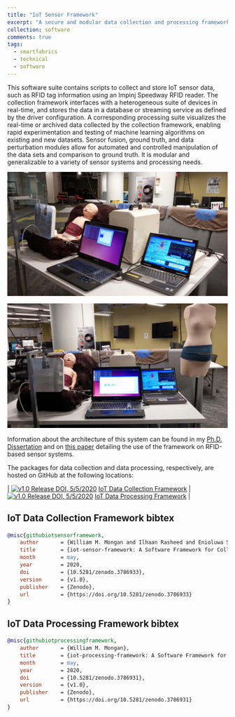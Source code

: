 ```yaml
---
title: "IoT Sensor Framework"
excerpt: "A secure and modular data collection and processing framework for heterogeneous Internet-of-Things (IoT) sensor networks."
collection: software
comments: true
tags:
  - smartfabrics
  - technical
  - software  
---
```


This software suite contains scripts to collect and store IoT sensor data, such as RFID tag information using an Impinj Speedway RFID reader.  The collection framework interfaces with a heterogeneous suite of devices in real-time, and stores the data in a database or streaming service as defined by the driver configuration.  A corresponding processing suite visualizes the real-time or archived data collected by the collection framework, enabling rapid experimentation and testing of machine learning algorithms on existing and new datasets.  Sensor fusion, ground truth, and data perturbation modules allow for automated and controlled manipulation of the data sets and comparison to ground truth.  It is modular and generalizable to a variety of sensor systems and processing needs.  

![IoT Framework Software Driving an Impinj R420 Interrogator to Visualize Respiratory Patterns on a SimBaby Mannequin Wearing the Passive Bellyband Smart Garment Device](/files/media/software-iotframework/simbaby.jpg "IoT Framework Software Driving an Impinj R420 Interrogator to Visualize Respiratory Patterns on a SimBaby Mannequin Wearing the Passive Bellyband Smart Garment Device")

![IoT Framework Software Driving an Impinj R420 Interrogator to Visualize Respiratory Patterns on a SimBaby Mannequin Wearing the Passive Bellyband Smart Garment Device, with a Pregnant Mannequin Wearing the Bellyband](/files/media/software-iotframework/simbabyandpregnancy.jpg "IoT Framework Software Driving an Impinj R420 Interrogator to Visualize Respiratory Patterns on a SimBaby Mannequin, with a Pregnant Mannequin Wearing the Bellyband")

Information about the architecture of this system can be found in my [Ph.D. Dissertation](/publication/dissertation) and on [this paper](/publication/iotdi2017) detailing the use of the framework on RFID-based sensor systems.

The packages for data collection and data processing, respectively, are hosted on GitHub at the following locations:

| [![v1.0 Release DOI, 5/5/2020](https://zenodo.org/badge/DOI/10.5281/zenodo.3786933.svg)](https://doi.org/10.5281/zenodo.3786933) [IoT Data Collection Framework](https://github.com/drexelwireless/iot-sensor-framework) | 
[![v1.0 Release DOI, 5/5/2020](https://zenodo.org/badge/DOI/10.5281/zenodo.3786931.svg)](https://doi.org/10.5281/zenodo.3786931) [IoT Data Processing Framework](https://github.com/drexelwireless/iot-processing-framework) |


## IoT Data Collection Framework bibtex
```bibtex
@misc{githubiotsensorframework,
    author       = {William M. Mongan and Ilhaan Rasheed and Enioluwa Segun and Henry Dang and Charlie R. Chiccarine},
    title        = {iot-sensor-framework: A Software Framework for Collecting and Processing Heterogeneous Sensor Network Data in the Internet-of-Things},
    month        = may,
    year         = 2020,
    doi          = {10.5281/zenodo.3786933},
    version      = {v1.0},
    publisher    = {Zenodo},
    url          = {https://doi.org/10.5281/zenodo.3786933}
}
```

## IoT Data Processing Framework bibtex
```bibtex
@misc{githubiotprocessingframework,
    author       = {William M. Mongan},
    title        = {iot-processing-framework: A Software Framework for Fusing, Classifying, and Experimenting with Heterogeneous Sensor Data},
    month        = may,
    year         = 2020,
    doi          = {10.5281/zenodo.3786931},
    version      = {v1.0},
    publisher    = {Zenodo},
    url          = {https://doi.org/10.5281/zenodo.3786931}
}
```
